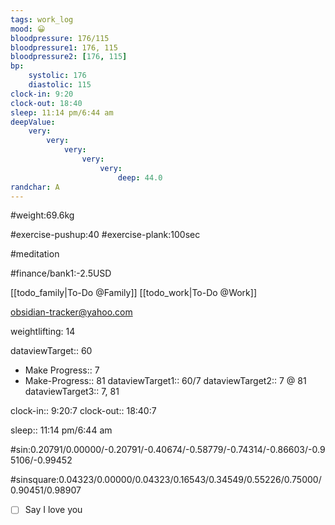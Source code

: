 ```yaml
---
tags: work_log
mood: 😀
bloodpressure: 176/115
bloodpressure1: 176, 115
bloodpressure2: [176, 115]
bp:
    systolic: 176
    diastolic: 115
clock-in: 9:20
clock-out: 18:40
sleep: 11:14 pm/6:44 am
deepValue: 
    very: 
        very: 
            very: 
                very: 
                    very: 
                        deep: 44.0
randchar: A
---
```


#weight:69.6kg

#exercise-pushup:40
#exercise-plank:100sec

#meditation




#finance/bank1:-2.5USD

[[todo_family|To-Do @Family]]
[[todo_work|To-Do @Work]]

obsidian-tracker@yahoo.com

weightlifting: 14

dataviewTarget:: 60
- Make Progress:: 7
- Make-Progress:: 81
dataviewTarget1:: 60/7
dataviewTarget2:: 7 @ 81
dataviewTarget3:: 7, 81

clock-in:: 9:20:7
clock-out:: 18:40:7

sleep:: 11:14 pm/6:44 am

#sin:0.20791/0.00000/-0.20791/-0.40674/-0.58779/-0.74314/-0.86603/-0.95106/-0.99452

#sinsquare:0.04323/0.00000/0.04323/0.16543/0.34549/0.55226/0.75000/0.90451/0.98907

- [ ] Say I love you

